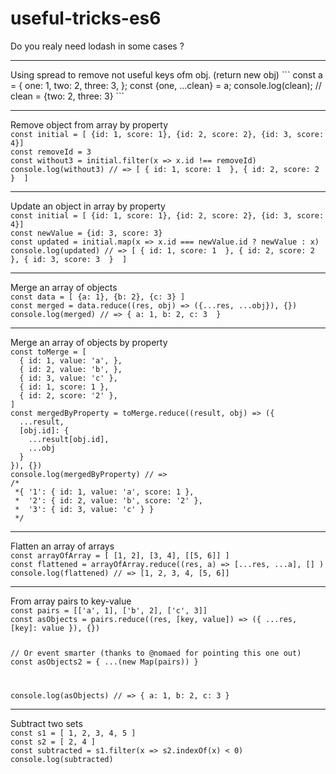 # useful-tricks-es6
Do you realy need lodash in some cases ?
<hr>
Using spread to remove not useful keys ofm obj. (return new  obj)
```
  const a = {
        one: 1,
        two: 2,
        three: 3,
    };
  const {one, ...clean} = a;
  console.log(clean); // clean = {two: 2, three: 3}
```


<hr>
Remove object from array by property 
<code>
const initial = [ {id: 1, score: 1}, {id: 2, score: 2}, {id: 3, score: 4}]
const removeId = 3
const without3 = initial.filter(x => x.id !== removeId)
console.log(without3) // => [ { id: 1, score: 1  }, { id: 2, score: 2  }  ]
</code>

<hr>
Update an object in array by property
<code>
const initial = [ {id: 1, score: 1}, {id: 2, score: 2}, {id: 3, score: 4}]
const newValue = {id: 3, score: 3}
const updated = initial.map(x => x.id === newValue.id ? newValue : x)
console.log(updated) // => [ { id: 1, score: 1  }, { id: 2, score: 2  }, { id: 3, score: 3  }  ]
</code>

<hr>
Merge an array of objects
<code>
const data = [ {a: 1}, {b: 2}, {c: 3} ]
const merged = data.reduce((res, obj) => ({...res, ...obj}), {})
console.log(merged) // => { a: 1, b: 2, c: 3  }
</code>

<hr>
Merge an array of objects by property
<code>
const toMerge = [
  { id: 1, value: 'a', },
  { id: 2, value: 'b', },
  { id: 3, value: 'c' },
  { id: 1, score: 1 },
  { id: 2, score: '2' },
]
const mergedByProperty = toMerge.reduce((result, obj) => ({
  ...result,
  [obj.id]: {
    ...result[obj.id],
    ...obj
  }
}), {})
console.log(mergedByProperty) // =>
/*
 *{ '1': { id: 1, value: 'a', score: 1 },
 *  '2': { id: 2, value: 'b', score: '2' },
 *  '3': { id: 3, value: 'c' } }
 */
</code>

<hr>
Flatten an array of arrays
<code>
const arrayOfArray = [ [1, 2], [3, 4], [[5, 6]] ]
const flattened = arrayOfArray.reduce((res, a) => [...res, ...a], [] )
console.log(flattened) // => [1, 2, 3, 4, [5, 6]]
</code>

<hr>
From array pairs to key-value
<code>
const pairs = [['a', 1], ['b', 2], ['c', 3]]
const asObjects = pairs.reduce((res, [key, value]) => ({ ...res, [key]: value }), {})

// Or event smarter (thanks to @nomaed for pointing this one out)
const asObjects2 = { ...(new Map(pairs)) }

console.log(asObjects) // => { a: 1, b: 2, c: 3  }
</code>

<hr>
Subtract two sets
<code>
const s1 = [ 1, 2, 3, 4, 5 ]
const s2 = [ 2, 4 ]
const subtracted = s1.filter(x => s2.indexOf(x) < 0)
console.log(subtracted)
</code>




